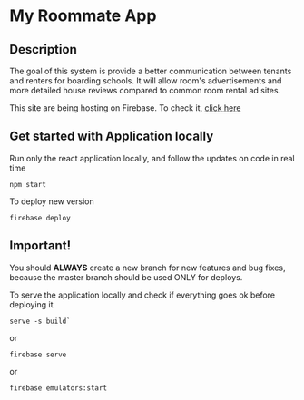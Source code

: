 # My Roommate App

## Description
The goal of this system is provide a better communication between tenants and renters for boarding schools. It will allow room's advertisements and more detailed house reviews compared to common room rental ad sites.

This site are being hosting on Firebase. To check it, [click here](https://my-roommate-app.firebaseapp.com/)

## Get started with Application locally

Run only the react application locally, and follow the updates on code in real time
```
npm start
```

To deploy new version
```
firebase deploy
```

## Important!
You should __ALWAYS__ create a new branch for new features and bug fixes, because the master branch should be used ONLY for deploys.

To serve the application locally and check if everything goes ok before deploying it
```
serve -s build`
```
or
```
firebase serve
```
or
```
firebase emulators:start
```
